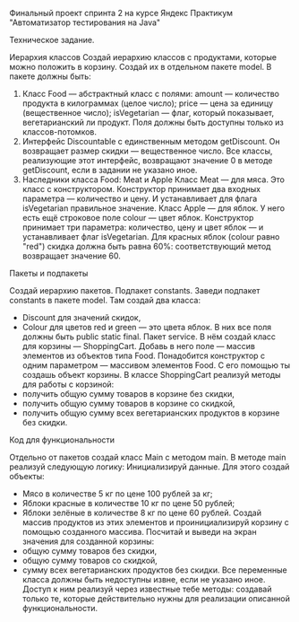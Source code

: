 Финальный проект спринта 2 на курсе Яндекс Практикум "Автоматизатор тестирования на Java"

Техническое задание.

Иерархия классов
Создай иерархию классов с продуктами, которые можно положить в корзину. Создай их в отдельном пакете model.
В пакете должны быть:
1. Класс Food — абстрактный класс с полями:
amount — количество продукта в килограммах (целое число);
price — цена за единицу (вещественное число);
isVegetarian — флаг, который показывает, вегетарианский ли продукт.
Поля должны быть доступны только из классов-потомков.
2. Интерфейс Discountable c единственным методом getDiscount. Он возвращает размер скидки — вещественное число.
Все классы, реализующие этот интерфейс, возвращают значение 0 в методе getDiscount, если в задании не указано иное.
3. Наследники класса Food: Meat и Apple
Класс Meat — для мяса. Это класс с конструктором. Конструктор принимает два входных параметра — количество и цену. И устанавливает для флага isVegetarian правильное значение. 
Класс Apple — для яблок. У него есть ещё строковое поле colour — цвет яблок. Конструктор принимает три параметра: количество, цену и цвет яблок — и устанавливает флаг isVegetarian.
Для красных яблок (colour равно "red") скидка должна быть равна 60%: соответствующий метод возвращает значение 60.

Пакеты и подпакеты

Создай иерархию пакетов.
Подпакет constants. Заведи подпакет constants в пакете model. Там создай два класса: 
- Discount для значений скидок,
- Colour для цветов red и green — это цвета яблок. В них все поля должны быть public static final.
Пакет service. В нём создай класс для корзины — ShoppingCart. Добавь в него поле — массив элементов из объектов типа Food. Понадобится конструктор с одним параметром — массивом элементов Food. С его помощью ты создашь объект корзины. 
В классе ShoppingCart реализуй методы для работы с корзиной:
- получить общую сумму товаров в корзине без скидки,
- получить общую сумму товаров в корзине со скидкой,
- получить общую сумму всех вегетарианских продуктов в корзине без скидки.

Код для функциональности

Отдельно от пакетов создай класс Main с методом main. 
В методе main реализуй следующую логику:
Инициализируй данные. Для этого создай объекты:
- Мясо в количестве 5 кг по цене 100 рублей за кг;
- Яблоки красные в количестве 10 кг по цене 50 рублей;
- Яблоки зелёные в количестве 8 кг по цене 60 рублей.
Создай массив продуктов из этих элементов и проинициализируй корзину с помощью созданного массива.
Посчитай и выведи на экран значения для созданной корзины:
- общую сумму товаров без скидки,
- общую сумму товаров со скидкой,
- сумму всех вегетарианских продуктов без скидки.
Все переменные класса должны быть недоступны извне, если не указано иное. Доступ к ним реализуй через известные тебе методы: создавай только те, которые действительно нужны для реализации описанной функциональности.
